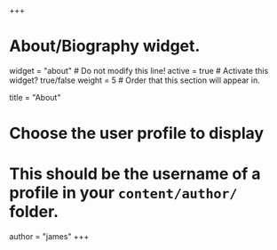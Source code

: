 +++
# About/Biography widget.
widget = "about"  # Do not modify this line!
active = true  # Activate this widget? true/false
weight = 5  # Order that this section will appear in.

title = "About"

# Choose the user profile to display
# This should be the username of a profile in your `content/author/` folder.
author = "james"
+++
